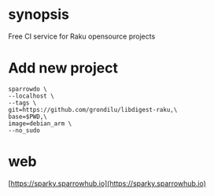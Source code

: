 # synopsis 

 Free CI service for Raku opensource projects

# Add new project

```
sparrowdo \
--localhost \
--tags \
git=https://github.com/grondilu/libdigest-raku,\
base=$PWD,\
image=debian_arm \
--no_sudo
```

# web

[https://sparky.sparrowhub.io](https://sparky.sparrowhub.io)
